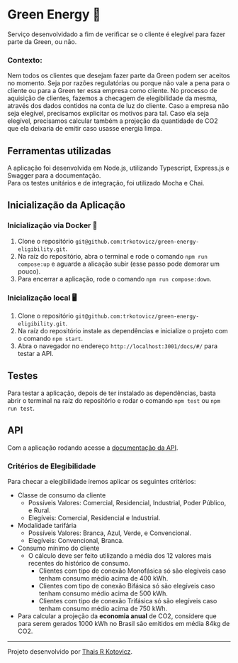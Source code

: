 # Green Energy 🌿

Serviço desenvolvidado a fim de verificar se o cliente é elegível para fazer parte da Green, ou não.

### Contexto:
Nem todos os clientes que desejam fazer parte da Green podem ser aceitos no momento. Seja por razões regulatórias ou porque não vale a pena para o cliente ou para a Green ter essa empresa como cliente. No processo de aquisição de clientes, fazemos a checagem de elegibilidade da mesma, através dos dados contidos na conta de luz do cliente. Caso a empresa não seja elegível, precisamos explicitar os motivos para tal. Caso ela seja elegível, precisamos calcular também a projeção da quantidade de CO2 que ela deixaria de emitir caso usasse energia limpa.

## Ferramentas utilizadas

A aplicação foi desenvolvida em Node.js, utilizando Typescript, Express.js e Swagger para a documentação. </br>
Para os testes unitários e de integração, foi utilizado Mocha e Chai.

## Inicialização da Aplicação

### Inicialização via Docker 🐳

1. Clone o repositório `git@github.com:trkotovicz/green-energy-eligibility.git`.
2. Na raíz do repositório, abra o terminal e rode o comando `npm run compose:up` e aguarde a alicação subir (esse passo pode demorar um pouco).
3. Para encerrar a aplicação, rode o comando `npm run compose:down`.

### Inicialização local 🖥

1. Clone o repositório `git@github.com:trkotovicz/green-energy-eligibility.git`.
2. Na raíz do repositório instale as dependências e inicialize o projeto com o comando `npm start`.
3. Abra o navegador no endereço `http://localhost:3001/docs/#/` para testar a API.

## Testes

Para testar a aplicação, depois de ter instalado as dependências, basta abrir o terminal na raíz do repositório e rodar o comando `npm test` ou `npm run test`.

## API

Com a aplicação rodando acesse a [documentação da API](http://localhost:3001/docs/#/). </br>


### Critérios de Elegibilidade

Para checar a elegibilidade iremos aplicar os seguintes critérios:

- Classe de consumo da cliente
    - Possíveis Valores: Comercial, Residencial, Industrial, Poder Público, e Rural.
    - Elegíveis: Comercial, Residencial e Industrial.
- Modalidade tarifária
    - Possíveis Valores: Branca, Azul, Verde, e Convencional.
    - Elegíveis: Convencional, Branca.
- Consumo mínimo do cliente
    - O cálculo deve ser feito utilizando a média dos 12 valores mais recentes do histórico de consumo.
        - Clientes com tipo de conexão Monofásica só são elegíveis caso tenham consumo médio acima de 400 kWh.
        - Clientes com tipo de conexão Bifásica só são elegíveis caso tenham consumo médio acima de 500 kWh.
        - Clientes com tipo de conexão Trifásica só são elegíveis caso tenham consumo médio acima de 750 kWh.
- Para calcular a projeção da **economia anual** de CO2, considere que para serem gerados 1000 kWh no Brasil são emitidos em média 84kg de CO2.

---

Projeto desenvolvido por [Thais R Kotovicz](https://www.linkedin.com/in/thaiskotovicz/).
</br>
